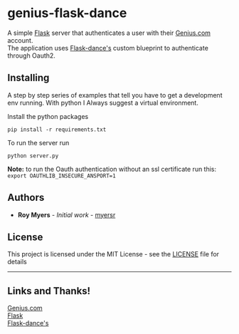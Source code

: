 # genius-flask-dance
A simple [Flask](http://flask.pocoo.org/) server that authenticates a user with their [Genius.com](https://genius.com/) account.  
The application uses [Flask-dance's](lask-dance.readthedocs.io/en/latest) custom blueprint to authenticate through Oauth2.


## Installing

A step by step series of examples that tell you have to get a development env running. With python I Always suggest a virtual environment.  


Install the python packages

```
pip install -r requirements.txt
```  

To run the server run
```  
python server.py
```   
__Note:__ to run the Oauth authentication without an ssl certificate run this: `export OAUTHLIB_INSECURE_ANSPORT=1`



## Authors

* **Roy Myers** - *Initial work* - [myersr](https://github.com/myersr)


## License

This project is licensed under the MIT License - see the [LICENSE](LICENSE) file for details

----
## Links and Thanks!
[Genius.com](https://genius.com/)  
[Flask](http://flask.pocoo.org/)  
[Flask-dance's](lask-dance.readthedocs.io/en/latest)  

